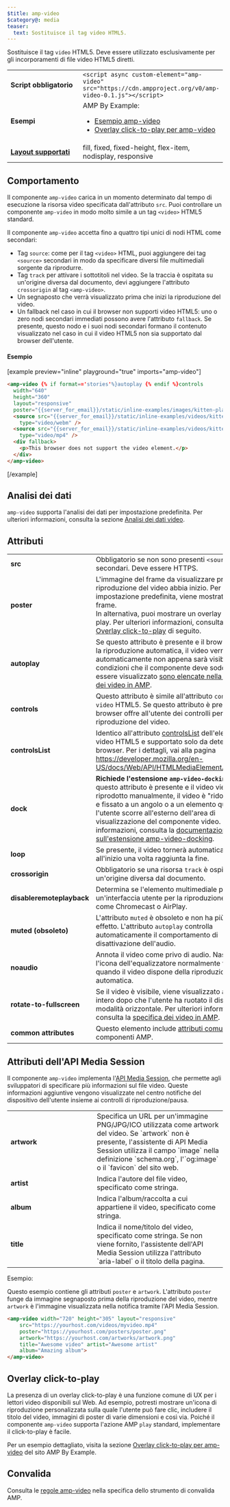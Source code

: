 ```yaml
---
$title: amp-video
$category@: media
teaser:
  text: Sostituisce il tag video HTML5.
---
```




<!--
       Copyright 2016 The AMP HTML Authors. All Rights Reserved.

       Licensed under the Apache License, Version 2.0 (the "License");
     you may not use this file except in compliance with the License.
     You may obtain a copy of the License at

     http://www.apache.org/licenses/LICENSE-2.0

     Unless required by applicable law or agreed to in writing, software
     distributed under the License is distributed on an "AS-IS" BASIS,
     WITHOUT WARRANTIES OR CONDITIONS OF ANY KIND, either express or implied.
     See the License for the specific language governing permissions and
     limitations under the License.
-->



Sostituisce il tag `video` HTML5. Deve essere utilizzato esclusivamente per gli incorporamenti di file video HTML5 diretti.

<table>
  <tr>
    <td width="40%"><strong>Script obbligatorio</strong></td>
    <td><code>&lt;script async custom-element="amp-video" src="https://cdn.ampproject.org/v0/amp-video-0.1.js">&lt;/script></code></td>
  </tr>
  <tr>
    <td width="40%"><strong>Esempi</strong></td>
    <td>AMP By Example:<ul>
      <li><a href="https://ampbyexample.com/components/amp-video/">Esempio amp-video</a></li>
      <li><a href="https://ampbyexample.com/advanced/click-to-play_overlay_for_amp-video/">Overlay click-to-play per amp-video</a></li></ul></td>
    </tr>
    <tr>
      <td class="col-fourty"><strong><a href="../../../documentation/guides-and-tutorials/develop/style_and_layout/control_layout.md">Layout supportati</a></strong></td>
      <td>fill, fixed, fixed-height, flex-item, nodisplay, responsive</td>
    </tr>
  </table>

## Comportamento <a name="behavior"></a>

Il componente `amp-video` carica in un momento determinato dal tempo di esecuzione la risorsa video specificata dall'attributo `src`. Puoi controllare un componente `amp-video` in modo molto simile a un tag `<video>` HTML5 standard.

Il componente `amp-video` accetta fino a quattro tipi unici di nodi HTML come secondari:

* Tag `source`: come per il tag `<video>` HTML, puoi aggiungere dei tag `<source>` secondari in modo da specificare diversi file multimediali sorgente da riprodurre.
* Tag `track` per attivare i sottotitoli nel video. Se la traccia è ospitata su un'origine diversa dal documento, devi aggiungere l'attributo `crossorigin` al tag `<amp-video>`.
* Un segnaposto che verrà visualizzato prima che inizi la riproduzione del video.
* Un fallback nel caso in cui il browser non supporti video HTML5: uno o zero nodi secondari immediati possono avere l'attributo `fallback`. Se presente, questo nodo e i suoi nodi secondari formano il contenuto visualizzato nel caso in cui il video HTML5 non sia supportato dal browser dell'utente.

#### Esempio <a name="example"></a>

[example preview="inline" playground="true" imports="amp-video"]
```html
<amp-video {% if format=='stories'%}autoplay {% endif %}controls
  width="640"
  height="360"
  layout="responsive"
  poster="{{server_for_email}}/static/inline-examples/images/kitten-playing.png">
  <source src="{{server_for_email}}/static/inline-examples/videos/kitten-playing.webm"
    type="video/webm" />
  <source src="{{server_for_email}}/static/inline-examples/videos/kitten-playing.mp4"
    type="video/mp4" />
  <div fallback>
    <p>This browser does not support the video element.</p>
  </div>
</amp-video>
```
[/example]

## Analisi dei dati <a name="analytics"></a>

`amp-video` supporta l'analisi dei dati per impostazione predefinita. Per ulteriori informazioni, consulta la sezione [Analisi dei dati video](https://github.com/ampproject/amphtml/blob/master/extensions/amp-analytics/amp-video-analytics.md).

## Attributi <a name="attributes"></a>

<table>
  <tr>
    <td width="40%"><strong>src</strong></td>
    <td>Obbligatorio se non sono presenti <code>&lt;source&gt;</code> secondari. Deve essere HTTPS.</td>
  </tr>
  <tr>
    <td width="40%"><strong>poster</strong></td>
    <td>L'immagine del frame da visualizzare prima che la riproduzione del video abbia inizio. Per impostazione predefinita, viene mostrato il primo frame.
      <br>
        In alternativa, puoi mostrare un overlay click-to-play. Per ulteriori informazioni, consulta la sezione <a href="#click-to-play-overlay">Overlay click-to-play</a> di seguito.</td>
      </tr>
      <tr>
        <td width="40%"><strong>autoplay</strong></td>
        <td>Se questo attributo è presente e il browser supporta la riproduzione automatica, il video verrà riprodotto
            automaticamente non appena sarà visibile. Le condizioni che il componente deve soddisfare per
            essere visualizzato <a href="https://github.com/ampproject/amphtml/blob/master/spec/amp-video-interface.md#autoplay">sono elencate nella specifica dei video in AMP</a>.</td>
        </tr>
        <tr>
          <td width="40%"><strong>controls</strong></td>
          <td>Questo attributo è simile all'attributo <code>controls</code> nel <code>video</code> HTML5. Se questo attributo è presente, il browser offre all'utente dei controlli per gestire la riproduzione del video.</td>
        </tr>
        <tr>
          <td width="40%"><strong>controlsList</strong></td>
          <td>Identico all'attributo <a href="https://developer.mozilla.org/en-US/docs/Web/API/HTMLMediaElement/controlsList">controlsList</a> dell'elemento video HTML5 e supportato solo da determinati browser. Per i dettagli, vai alla pagina <a href="https://developer.mozilla.org/en-US/docs/Web/API/HTMLMediaElement/controlsList">https://developer.mozilla.org/en-US/docs/Web/API/HTMLMediaElement/controlsList</a>.</td>
        </tr>
        <tr>
          <td width="40%"><strong>dock</strong></td>
          <td><strong>Richiede l'estensione <code>amp-video-docking</code>.</strong> Se questo attributo è presente e il video viene riprodotto manualmente, il video è "ridotto a icona" e fissato a un angolo o a un elemento quando l'utente scorre all'esterno dell'area di visualizzazione del componente video.
              Per ulteriori informazioni, consulta la <a href="amp-video-docking.md">documentazione sull'estensione amp-video-docking</a>.</td>
          </tr>
          <tr>
            <td width="40%"><strong>loop</strong></td>
            <td>Se presente, il video tornerà automaticamente all'inizio una volta raggiunta la fine.</td>
          </tr>
          <tr>
            <td width="40%"><strong>crossorigin</strong></td>
            <td>Obbligatorio se una risorsa <code>track</code> è ospitata su un'origine diversa dal documento.</td>
          </tr>
          <tr>
            <td width="40%"><strong>disableremoteplayback</strong></td>
            <td>Determina se l'elemento multimediale può avere un'interfaccia utente per la riproduzione remota come Chromecast o AirPlay.</td>
          </tr>
          <tr>
            <td width="40%"><strong>muted (obsoleto)</strong></td>
            <td>L'attributo <code>muted</code> è obsoleto e non ha più alcun effetto. L'attributo <code>autoplay</code> controlla automaticamente il comportamento di disattivazione dell'audio.</td>
          </tr>
          <tr>
            <td width="40%"><strong>noaudio</strong></td>
            <td>Annota il video come privo di audio. Nasconde l'icona dell'equalizzatore normalmente
                visualizzata quando il video dispone della riproduzione automatica.</td>
            </tr>
            <tr>
              <td width="40%"><strong>rotate-to-fullscreen</strong></td>
              <td>Se il video è visibile, viene visualizzato a schermo intero dopo che l'utente ha ruotato il dispositivo in modalità orizzontale. Per ulteriori informazioni, consulta la <a href="https://github.com/ampproject/amphtml/blob/master/spec/amp-video-interface.md#rotate-to-fullscreen">specifica dei video in AMP</a>.</td>
            </tr>
            <tr>
              <td width="40%"><strong>common attributes</strong></td>
              <td>Questo elemento include <a href="../../../documentation/guides-and-tutorials/learn/common_attributes.md">attributi comuni</a> estesi ai componenti AMP.</td>
            </tr>
          </table>

## Attributi dell'API Media Session <a name="media-session-api-attributes"></a>

Il componente `amp-video` implementa l'[API Media Session](https://developers.google.com/web/updates/2017/02/media-session), che permette agli sviluppatori di specificare più informazioni sul file video. Queste informazioni aggiuntive vengono visualizzate nel centro notifiche del dispositivo dell'utente insieme ai controlli di riproduzione/pausa.

<table>
  <tr>
    <td width="40%"><strong>artwork</strong></td>
    <td>Specifica un URL per un'immagine PNG/JPG/ICO utilizzata come artwork del video. Se `artwork` non è presente, l'assistente di API Media Session utilizza il campo `image` nella definizione `schema.org`, l'`og:image` o il `favicon` del sito web.</td>
  </tr>
  <tr>
    <td width="40%"><strong>artist</strong></td>
    <td>Indica l'autore del file video, specificato come stringa.</td>
  </tr>
  <tr>
    <td width="40%"><strong>album</strong></td>
    <td>Indica l'album/raccolta a cui appartiene il video, specificato come stringa.</td>
  </tr>
  <tr>
    <td width="40%"><strong>title</strong></td>
    <td>Indica il nome/titolo del video, specificato come stringa. Se non viene fornito, l'assistente dell'API Media Session utilizza l'attributo `aria-label` o il titolo della pagina.</td>
  </tr>
</table>

Esempio:

Questo esempio contiene gli attributi `poster` e `artwork`. L'attributo `poster` funge da immagine segnaposto prima della riproduzione del video, mentre `artwork` è l'immagine visualizzata nella notifica tramite l'API Media Session.

```html
<amp-video width="720" height="305" layout="responsive"
    src="https://yourhost.com/videos/myvideo.mp4"
    poster="https://yourhost.com/posters/poster.png"
    artwork="https://yourhost.com/artworks/artwork.png"
    title="Awesome video" artist="Awesome artist"
    album="Amazing album">
</amp-video>
```

## Overlay click-to-play <a name="click-to-play-overlay"></a>

La presenza di un overlay click-to-play è una funzione comune di UX per i lettori video disponibili sul Web.  Ad esempio, potresti mostrare un'icona di riproduzione personalizzata sulla quale l'utente può fare clic, includere il titolo del video, immagini di poster di varie dimensioni e così via.  Poiché il componente `amp-video` supporta l'azione AMP `play` standard, implementare il click-to-play è facile.

Per un esempio dettagliato, visita la sezione [Overlay click-to-play per amp-video](https://ampbyexample.com/advanced/click-to-play_overlay_for_amp-video/) del sito AMP By Example.

## Convalida <a name="validation"></a>

Consulta le [regole amp-video](https://github.com/ampproject/amphtml/blob/master/validator/validator-main.protoascii) nella specifica dello strumento di convalida AMP.
